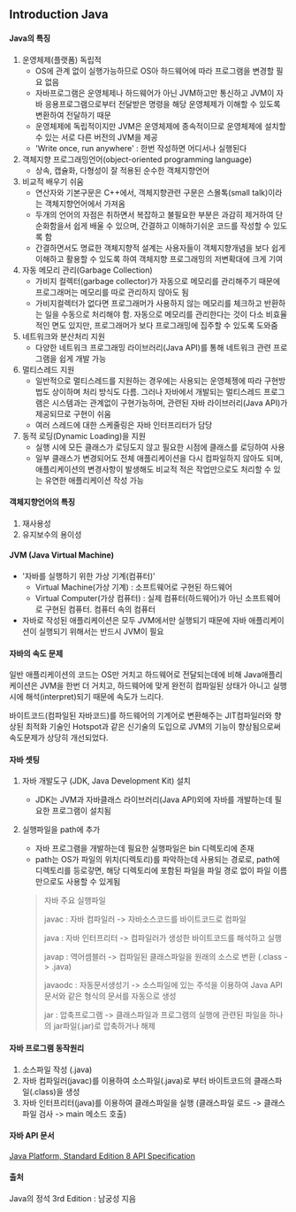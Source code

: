 ## Introduction Java

#### Java의 특징

1. 운영체제(플랫폼) 독립적
   * OS에 관계 없이 실행가능하므로 OS아 하드웨어에 따라 프로그램을 변경할 필요 없음
   * 자바프로그램은 운영체제나 하드웨어가 아닌 JVM하고만 통신하고 JVM이 자바 응용프로그램으로부터 전달받은 명령을 해당 운영체제가 이해할 수 있도록 변환하여 전달하기 때문
   * 운영체제에 독립적이지만 JVM은 운영체제에 종속적이므로 운영체제에 설치할 수 있는 서로 다른 버전의 JVM을 제공
   * 'Write once, run anywhere' : 한번 작성하면 어디서나 실행된다
2. 객체지향 프로그래밍언어(object-oriented programming language)
   * 상속, 캡슐화, 다형성이 잘 적용된 순수한 객체지향언어
3. 비교적 배우기 쉬움
   * 연산자와 기본구문은 C++에서, 객체지향관련 구문은 스몰톡(small talk)이라는 객체지향언어에서 가져옴
   * 두개의 언어의 자점은 취하면서 복잡하고 불필요한 부분은 과감히 제거하여 단순화함을서 쉽게 배울 수 있으며, 간결하고 이해하기쉬운 코드를 작성할 수 있도록 함
   * 간결하면서도 명료한 객체지향적 설계는 사용자들이 객체지향개념을 보다 쉽게 이해하고 활용할 수 있도록 하여 객체지향 프로그래밍의 저변확대에 크게 기여
4. 자동 메모리 관리(Garbage Collection)
   * 가비지 컬렉터(garbage collector)가 자동으로 메모리를 관리해주기 때문에 프로그래머는 메모리를 따로 관리하지 않아도 됨
   * 가비지컬렉터가 없다면 프로그래머가 사용하지 않는 메모리를 체크하고 반환하는 일을 수동으로 처리해야 함. 자동으로 메모리를 관리한다는 것이 다소 비효율적인 면도 있지만, 프로그래머가 보다 프로그래밍에 집주할 수 있도록 도와줌
5. 네트워크와 분산처리 지원
   * 다양한 네트워크 프로그래밍 라이브러리(Java API)를 통해 네트워크 관련 프로그램을 쉽게 개발 가능
6. 멀티스레드 지원
   * 일반적으로 멀티스레드를 지원하는 경우에는 사용되는 운영체젱에 따라 구현방법도 상이하며 처리 방식도 다름. 그러나 자바에서 개발되는 멀티스레드 프로그램은 시스템과는 관계없이 구현가능하며, 관련된 자바 라이브러리(Java API)가 제공되므로 구현이 쉬움
   * 여러 스레드에 대한 스케줄링은 자바 인터프리터가 담당
7. 동적 로딩(Dynamic Loading)을 지원
   * 실행 시에 모든 클래스가 로딩도지 않고 필요한 시점에 클래스를 로딩하여 사용
   * 일부 클래스가 변경되어도 전체 애플리케이션을 다시 컴파일하지 않아도 되며, 애플리케이션의 변경사항이 발생해도 비교적 적은 작업만으로도 처리할 수 있는 유연한 애플리케이션 작성 가능



#### 객체지향언어의 특징

1. 재사용성
2. 유지보수의 용이성



#### JVM (Java Virtual Machine)

* '자바를 실행하기 위한 가상 기계(컴퓨터)'
  * Virtual Machine(가상 기계) : 소프트웨어로 구현된 하드웨어
  * Virtual Computer(가상 컴퓨터) : 실제 컴퓨터(하드웨어)가 아닌 소프트웨어로 구현된 컴퓨터. 컴퓨터 속의 컴퓨터
* 자바로 작성된 애플리케이션은 모두 JVM에서만 실행되기 때문에 자바 애플리케이션이 실행되기 위해서는 반드시 JVM이 필요



#### 자바의 속도 문제

일반 애플리케이션의 코드는 OS만 거치고 하드웨어로 전달되는데에 비해 Java애플리케이션은 JVM을 한번 더 거치고, 하드웨어에 맞게 완전히 컴파일된 상태가 아니고 실행 시에 해석(interpret)되기 때문에 속도가 느리다.

바이트코드(컴파일된 자바코드)를 하드웨어의 기계어로 변환해주는 JIT컴파일러와 향상된 최적화 기술인 Hotspot과 같은 신기술의 도입으로 JVM의 기능이 향상됨으로써 속도문제가 상당히 개선되었다.



#### 자바 셋팅

1. 자바 개발도구 (JDK, Java Development Kit) 설치

   * JDK는 JVM과 자바클래스 라이브러리(Java API)외에 자바를 개발하는데 필요한 프로그램이 설치됨

2. 실행파일을 path에 추가

   * 자바 프로그램을 개발하는데 필요한 실행파일은 bin 디렉토리에 존재
   * path는 OS가 파일의 위치(디렉토리)를 파악하는데 사용되는 경로로, path에 디렉토리를 등로갛면, 해당 디렉토리에 포함된 파일을 파일 경로 없이 파일 이름만으로도 사용할 수 있게됨

   > 자바 주요 실행파일
   >
   > javac : 자바 컴파일러 -> 자바소스코드를 바이트코드로 컴파일
   >
   > java : 자바 인터프리터 -> 컴파일러가 생성한 바이트코드를 해석하고 실행
   >
   > javap : 역어셈블러 -> 컴파일된 클래스파일을 원래의 소스로 변환 (.class -> .java)
   >
   > javaodc : 자동문서생성기 -> 소스파일에 있는 주석을 이용하여 Java API 문서와 같은 형식의 문서를 자동으로 생성
   >
   > jar : 압축프로그램 -> 클래스파일과 프로그램의 실행에 관련된 파일을 하나의 jar파일(.jar)로 압축하거나 해제



#### 자바 프로그램 동작원리

1. 소스파일 작성 (.java)
2. 자바 컴파일러(javac)를 이용하여 소스파일(.java)로 부터 바이트코드의 클래스파일(.class)을 생성
3. 자바 인터프리터(java)를 이용하여 클래스파일을 실행 (클래스파일 로드 -> 클래스파일 검사 -> main 메소드 호출)



#### 자바 API 문서

[Java Platform, Standard Edition 8 API Specification](https://docs.oracle.com/javase/8/docs/api/)



#### 출처

Java의 정석 3rd Edition : 남궁성 지음